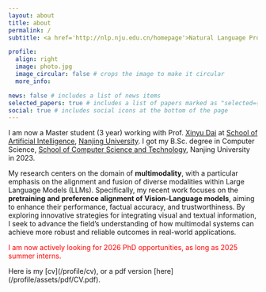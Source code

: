 ```yaml
---
layout: about
title: about
permalink: /
subtitle: <a href='http://nlp.nju.edu.cn/homepage'>Natural Language Processing Group</a>, Nanjing University.

profile:
  align: right
  image: photo.jpg
  image_circular: false # crops the image to make it circular
  more_info:

news: false # includes a list of news items
selected_papers: true # includes a list of papers marked as "selected={true}"
social: true # includes social icons at the bottom of the page
---
```


I am now a Master student (3 year) working with Prof. [Xinyu Dai](https://ai.nju.edu.cn/daixinyu/) at [School of Artificial Intelligence](https://ai.nju.edu.cn), [Nanjing University](https://en.wikipedia.org/wiki/Nanjing_University). I got my B.Sc. degree in Computer Science, [School of Computer Science and Technology](https://cs.nju.edu.cn), Nanjing University in 2023.

My research centers on the domain of **multimodality**, with a particular emphasis on the alignment and fusion of diverse modalities within Large Language Models (LLMs). Specifically, my recent work focuses on the **pretraining and preference alignment of Vision-Language models**, aiming to enhance their performance, factual accuracy, and trustworthiness. By exploring innovative strategies for integrating visual and textual information, I seek to advance the field’s understanding of how multimodal systems can achieve more robust and reliable outcomes in real-world applications.

<p style="color: red;">I am now actively looking for 2026 PhD opportunities, as long as 2025 summer interns.</p>
Here is my [cv](/profile/cv), or a pdf version [here](/profile/assets/pdf/CV.pdf).
